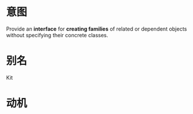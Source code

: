 # 意图
Provide an **interface** for **creating families** of related or dependent objects without specifying their concrete classes.

# 别名
Kit

# 动机
